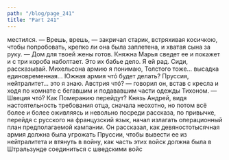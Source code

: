 ```yaml
---
path: "/blog/page_241"
title: "Part 241"
---
```


местился.
— Врешь, врешь, — закричал старик, встряхивая косичкою, чтобы попробовать, крепко ли она была заплетена, и хватая сына за руку. — Дом для твоей жены готов. Княжна Марья сведет ее и покажет и с три короба наболтает. Это их бабье дело. Я ей рад. Сиди, рассказывай. Михельсона армию я понимаю, Толстого тоже... высадка единовременная... Южная армия чтó будет делать? Пруссия, нейтралитет... это я знаю. Австрия чтó? — говорил он, встав с кресла и ходя по комнате с бегавшим и подававшим части одежды Тихоном. — Швеция чтó? Как Померанию перейдут?
Князь Андрей, видя настоятельность требования отца, сначала неохотно, но потом всё более и более оживляясь и невольно посреди рассказа, по привычке, перейдя с русского на французский язык, начал излагать операционный план предполагаемой кампании. Он рассказал, как девяностотысячная армия должна была угрожать Пруссии, чтобы вывести ее из нейтралитета и втянуть в войну, как часть этих войск должна была в Штральзунде соединиться с шведскими войс
